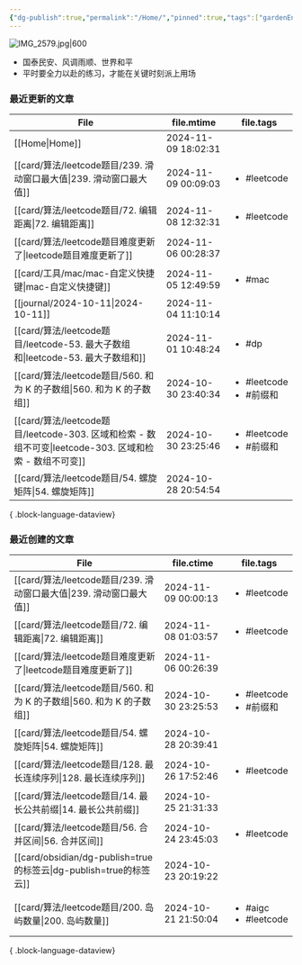 ```yaml
---
{"dg-publish":true,"permalink":"/Home/","pinned":true,"tags":["gardenEntry"],"dgHomeLink":true,"dgShowBacklinks":"false","noteIcon":"2","created":"2024-01-28T22:46:43+08:00","updated":"2024-09-11T17:07:12+08:00"}
---
```



![IMG_2579.jpg|600](/img/user/attachs/IMG_2579.jpg)

- 国泰民安、风调雨顺、世界和平
- 平时要全力以赴的练习，才能在关键时刻派上用场


### 最近更新的文章

| File                                                                               | file.mtime          | file.tags                                |
| ---------------------------------------------------------------------------------- | ------------------- | ---------------------------------------- |
| [[Home\|Home]]                                                                  | 2024-11-09 18:02:31 | <ul></ul>                                |
| [[card/算法/leetcode题目/239. 滑动窗口最大值\|239. 滑动窗口最大值]]                               | 2024-11-09 00:09:03 | <ul><li>#leetcode</li></ul>              |
| [[card/算法/leetcode题目/72. 编辑距离\|72. 编辑距离]]                                       | 2024-11-08 12:32:31 | <ul><li>#leetcode</li></ul>              |
| [[card/算法/leetcode题目难度更新了\|leetcode题目难度更新了]]                                    | 2024-11-06 00:28:37 | <ul></ul>                                |
| [[card/工具/mac/mac-自定义快捷键\|mac-自定义快捷键]]                                          | 2024-11-05 12:49:59 | <ul><li>#mac</li></ul>                   |
| [[journal/2024-10-11\|2024-10-11]]                                              | 2024-11-04 11:10:14 | <ul></ul>                                |
| [[card/算法/leetcode题目/leetcode-53. 最大子数组和\|leetcode-53. 最大子数组和]]                 | 2024-11-01 10:48:24 | <ul><li>#dp</li></ul>                    |
| [[card/算法/leetcode题目/560. 和为 K 的子数组\|560. 和为 K 的子数组]]                           | 2024-10-30 23:40:34 | <ul><li>#leetcode</li><li>#前缀和</li></ul> |
| [[card/算法/leetcode题目/leetcode-303. 区域和检索 - 数组不可变\|leetcode-303. 区域和检索 - 数组不可变]] | 2024-10-30 23:25:46 | <ul><li>#leetcode</li><li>#前缀和</li></ul> |
| [[card/算法/leetcode题目/54. 螺旋矩阵\|54. 螺旋矩阵]]                                       | 2024-10-28 20:54:54 | <ul></ul>                                |

{ .block-language-dataview}

### 最近创建的文章

| File                                                          | file.ctime          | file.tags                                 |
| ------------------------------------------------------------- | ------------------- | ----------------------------------------- |
| [[card/算法/leetcode题目/239. 滑动窗口最大值\|239. 滑动窗口最大值]]          | 2024-11-09 00:00:13 | <ul><li>#leetcode</li></ul>               |
| [[card/算法/leetcode题目/72. 编辑距离\|72. 编辑距离]]                  | 2024-11-08 01:03:57 | <ul><li>#leetcode</li></ul>               |
| [[card/算法/leetcode题目难度更新了\|leetcode题目难度更新了]]               | 2024-11-06 00:26:39 | <ul></ul>                                 |
| [[card/算法/leetcode题目/560. 和为 K 的子数组\|560. 和为 K 的子数组]]      | 2024-10-30 23:25:53 | <ul><li>#leetcode</li><li>#前缀和</li></ul>  |
| [[card/算法/leetcode题目/54. 螺旋矩阵\|54. 螺旋矩阵]]                  | 2024-10-28 20:39:41 | <ul></ul>                                 |
| [[card/算法/leetcode题目/128. 最长连续序列\|128. 最长连续序列]]            | 2024-10-26 17:52:46 | <ul><li>#leetcode</li></ul>               |
| [[card/算法/leetcode题目/14. 最长公共前缀\|14. 最长公共前缀]]              | 2024-10-25 21:31:33 | <ul></ul>                                 |
| [[card/算法/leetcode题目/56. 合并区间\|56. 合并区间]]                  | 2024-10-24 23:45:03 | <ul><li>#leetcode</li></ul>               |
| [[card/obsidian/dg-publish=true的标签云\|dg-publish=true的标签云]] | 2024-10-23 20:19:22 | <ul></ul>                                 |
| [[card/算法/leetcode题目/200. 岛屿数量\|200. 岛屿数量]]                | 2024-10-21 21:50:04 | <ul><li>#aigc</li><li>#leetcode</li></ul> |

{ .block-language-dataview}

